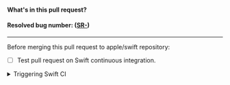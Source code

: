 <!-- Please complete this template before creating pull request. -->
#### What's in this pull request?
<!-- Description about pull request. -->

#### Resolved bug number: ([SR-](https://bugs.swift.org/browse/SR-))
<!-- If this pull request resolves any bugs from Swift bug tracker -->

* * * *

<!-- This selection should only be completed by Swift admin -->
Before merging this pull request to apple/swift repository:
- [ ] Test pull request on Swift continuous integration.

<details>
  <summary>Triggering Swift CI</summary>

The swift-ci is triggered by writing a comment on this PR addressed to the GitHub user @swift-ci. Different tests will run depending on the specific comment that you use. The currently available comments are:

**Smoke Testing**

        Platform     | Comment
        ------------ | -------------
        All supported platforms     | @swift-ci Please smoke test
        All supported platforms     | @swift-ci Please smoke test and merge
        OS X platform               | @swift-ci Please smoke test OS X platform
        Linux platform              | @swift-ci Please smoke test Linux platform

**Validation Testing**

        Platform     | Comment
        ------------ | -------------
        All supported platforms     | @swift-ci Please test
        All supported platforms     | @swift-ci Please test and merge
        OS X platform               | @swift-ci Please test OS X platform
        OS X platform               | @swift-ci Please benchmark
        Linux platform              | @swift-ci Please test Linux platform


**Lint Testing**

        Language     | Comment
        ------------ | -------------
        Python       | @swift-ci Please Python lint

Note: Only members of the Apple organization can trigger swift-ci.
</details>
<!-- Thank you for your contribution to Swift! -->
